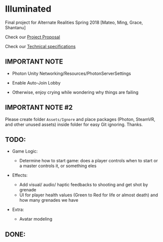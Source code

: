 # Illuminated
Final project for Alternate Realities Spring 2018 [Mateo, Ming, Grace, Shantanu]

Check our [Project Proposal](https://github.com/mjm973/Illuminated/blob/master/project_proposal.md)

Check our [Technical specifications](https://github.com/mjm973/Illuminated/blob/master/technical_specifications.md)

## IMPORTANT NOTE

- Photon Unity Networking/Resources/PhotonServerSettings

- Enable Auto-Join Lobby

- Otherwise, enjoy crying while wondering why things are failing

## IMPORTANT NOTE #2

Please create folder `Assets/Ignore` and place packages (Photon, SteamVR, and other unused assets) inside folder for easy Git ignoring. Thanks.

## TODO:

- Game Logic:
  - Determine how to start game: does a player controls when to start or a master controls it, or something eles

- Effects:
  - Add visual/ audio/ haptic feedbacks to shooting and get shot by grenade
  - UI for player health values (Green to Red for life or almost death) and how many grenades we have
  
- Extra:
  - Avatar modeling


## DONE:
